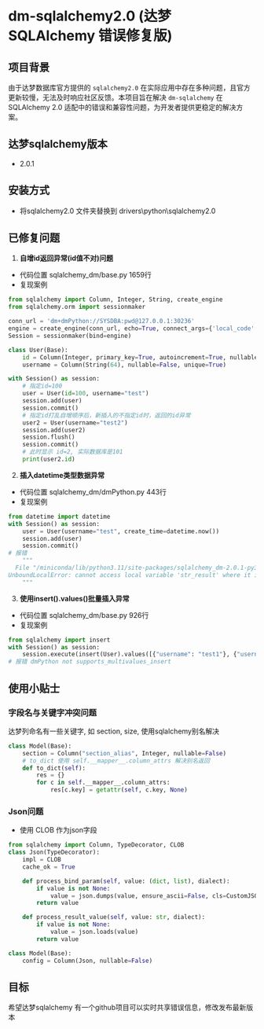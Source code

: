 # dm-sqlalchemy2.0 (达梦SQLAlchemy 错误修复版)

## 项目背景
由于达梦数据库官方提供的 `sqlalchemy2.0` 在实际应用中存在多种问题，且官方更新较慢，无法及时响应社区反馈。本项目旨在解决 `dm-sqlalchemy` 在 SQLAlchemy 2.0 适配中的错误和兼容性问题，为开发者提供更稳定的解决方案。

## 达梦sqlalchemy版本
- 2.0.1

## 安装方式
- 将sqlalchemy2.0 文件夹替换到 drivers\python\sqlalchemy2.0

## 已修复问题
1. **自增id返回异常(id值不对)问题**
- 代码位置 sqlalchemy_dm/base.py 1659行
- 复现案例
```python
from sqlalchemy import Column, Integer, String, create_engine
from sqlalchemy.orm import sessionmaker

conn_url = 'dm+dmPython://SYSDBA:pwd@127.0.0.1:30236'
engine = create_engine(conn_url, echo=True, connect_args={'local_code': 1, 'connection_timeout': 15})
Session = sessionmaker(bind=engine)

class User(Base):
    id = Column(Integer, primary_key=True, autoincrement=True, nullable=False)
    username = Column(String(64), nullable=False, unique=True)

with Session() as session:
    # 指定id=100
    user = User(id=100, username="test")
    session.add(user)
    session.commit()
    # 指定id打乱自增顺序后，新插入的不指定id时，返回的id异常
    user2 = User(username="test2")
    session.add(user2)
    session.flush()
    session.commit()
    # 此时显示 id=2, 实际数据库是101
    print(user2.id)
```

2. **插入datetime类型数据异常**
- 代码位置 sqlalchemy_dm/dmPython.py 443行
- 复现案例
```python
from datetime import datetime
with Session() as session:
    user = User(username="test", create_time=datetime.now())
    session.add(user)
    session.commit()
# 报错
    """
  File "/miniconda/lib/python3.11/site-packages/sqlalchemy_dm-2.0.1-py3.11.egg/sqlalchemy_dm/dmPython.py", line 446, in do_executemany
UnboundLocalError: cannot access local variable 'str_result' where it is not associated with a value
    """
```

3. **使用insert().values()批量插入异常**
- 代码位置 sqlalchemy_dm/base.py 926行
- 复现案例
```python
from sqlalchemy import insert
with Session() as session:
    session.execute(insert(User).values([{"username": "test1"}, {"username": "test2"}]))
# 报错 dmPython not supports_multivalues_insert
```

## 使用小贴士
### 字段名与关键字冲突问题
达梦列命名有一些关键字, 如 section, size, 使用sqlalchemy别名解决
```python
class Model(Base):
    section = Column("section_alias", Integer, nullable=False)
    # to_dict 使用 self.__mapper__.column_attrs 解决别名返回
    def to_dict(self):
        res = {}
        for c in self.__mapper__.column_attrs:
            res[c.key] = getattr(self, c.key, None)
```

### Json问题
- 使用 CLOB 作为json字段
```python
from sqlalchemy import Column, TypeDecorator, CLOB
class Json(TypeDecorator):
    impl = CLOB 
    cache_ok = True  

    def process_bind_param(self, value: (dict, list), dialect):
        if value is not None:
            value = json.dumps(value, ensure_ascii=False, cls=CustomJSONEncoder)
        return value

    def process_result_value(self, value: str, dialect):
        if value is not None:
            value = json.loads(value)
        return value

class Model(Base):
    config = Column(Json, nullable=False)
```

## 目标
希望达梦sqlalchemy 有一个github项目可以实时共享错误信息，修改发布最新版本
